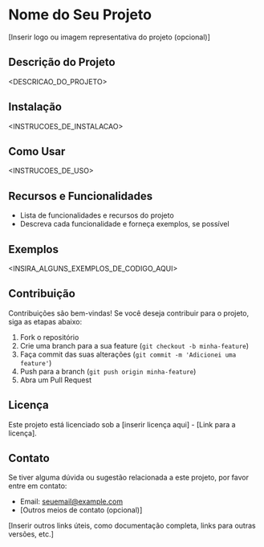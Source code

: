 # Nome do Seu Projeto

[Inserir logo ou imagem representativa do projeto (opcional)]

## Descrição do Projeto

<DESCRICAO_DO_PROJETO>

## Instalação

<INSTRUCOES_DE_INSTALACAO>

## Como Usar

<INSTRUCOES_DE_USO>

## Recursos e Funcionalidades

- Lista de funcionalidades e recursos do projeto
- Descreva cada funcionalidade e forneça exemplos, se possível

## Exemplos

<INSIRA_ALGUNS_EXEMPLOS_DE_CODIGO_AQUI>

## Contribuição

Contribuições são bem-vindas! Se você deseja contribuir para o projeto, siga as etapas abaixo:

1. Fork o repositório
2. Crie uma branch para a sua feature (`git checkout -b minha-feature`)
3. Faça commit das suas alterações (`git commit -m 'Adicionei uma feature'`)
4. Push para a branch (`git push origin minha-feature`)
5. Abra um Pull Request

## Licença

Este projeto está licenciado sob a [inserir licença aqui] - [Link para a licença].

## Contato

Se tiver alguma dúvida ou sugestão relacionada a este projeto, por favor entre em contato:

- Email: seuemail@example.com
- [Outros meios de contato (opcional)]

[Inserir outros links úteis, como documentação completa, links para outras versões, etc.]
